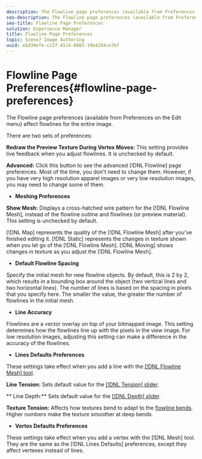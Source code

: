 ```yaml
---
description: The Flowline page preferences (available from Preferences on the Edit menu) affect flowlines for the entire image.
seo-description: The Flowline page preferences (available from Preferences on the Edit menu) affect flowlines for the entire image.
seo-title: Flowline Page Preferences
solution: Experience Manager
title: Flowline Page Preferences
topic: Scene7 Image Authoring
uuid: ebd30efe-c12f-4114-8883-19b4294ce7bf
---
```


# Flowline Page Preferences{#flowline-page-preferences}

The Flowline page preferences (available from Preferences on the Edit menu) affect flowlines for the entire image.

There are two sets of preferences:

**Redraw the Preview Texture During Vertex Moves:** This setting provides live feedback when you adjust flowlines. It is unchecked by default.

**Advanced:** Click this button to see the advanced [!DNL Flowline] page preferences. Most of the time, you don't need to change them. However, if you have very high resolution apparel images or very low resolution images, you may need to change some of them.

* **Meshing Preferences**

**Show Mesh:** Displays a cross-hatched wire pattern for the [!DNL Flowline Mesh], instead of the flowline outline and flowlines (or preview material). This setting is unchecked by default.

[!DNL Map] represents the quality of the [!DNL Flowline Mesh] after you've finished editing it. [!DNL Static] represents the changes in texture shown when you let go of the [!DNL Flowline Mesh]. [!DNL Moving] shows changes in texture as you adjust the [!DNL Flowline Mesh].

* **Default Flowline Spacing**

Specify the initial mesh for new flowline objects. By default, this is 2 by 2, which results in a bounding box around the object (two vertical lines and two horizontal lines). The number of lines is based on the spacing in pixels that you specify here. The smaller the value, the greater the number of flowlines in the initial mesh.

* **Line Accuracy**

Flowlines are a vector overlay on top of your bitmapped image. This setting determines how the flowlines line up with the pixels in the view image. For low resolution images, adjusting this setting can make a difference in the accuracy of the flowlines.

* **Lines Defaults Preferences**

These settings take effect when you add a line with the [ [!DNL Flowline Mesh] tool](../../c-vat-flow-pg/c-vat-use-flow-tools/c-vat-mesh-tool.md#concept-a3383512cf714c58b2afc41a9ccb261b).

**Line Tension:** Sets default value for the [ [!DNL Tension] slider](c_vat_flow_tension_ex.md#concept_BA517724D8E942C6BAC1AB98AE976577).

** Line Depth:** Sets default value for the [ [!DNL Depth] slider](../../c-vat-flow-pg/c-vat-flow-mesh-tech/t-vat-depth-text.md#task-18d316e8b07d4f5a859589ae96f97693).

**Texture Tension:** Affects how textures bend to adapt to the [flowline bends](../../c-vat-flow-pg/c-vat-create-flow/t-vat-contour-flow-mesh.md#task-1d891b7540014e5c823278c5e4d69dbb). Higher numbers make the texture smoother at deep bends.

* **Vertex Defaults Preferences**

These settings take effect when you add a vertex with the [!DNL Mesh] tool. They are the same as the [!DNL Lines Defaults] preferences, except they affect vertexes instead of lines. 
